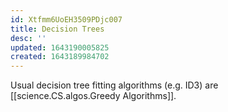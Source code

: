 ```yaml
---
id: Xtfmm6UoEH3509PDjc007
title: Decision Trees
desc: ''
updated: 1643190005825
created: 1643189984702
---
```


Usual decision tree fitting algorithms (e.g. ID3)  are [[science.CS.algos.Greedy Algorithms]].
